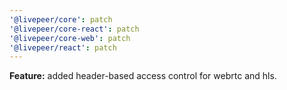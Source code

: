 ```yaml
---
'@livepeer/core': patch
'@livepeer/core-react': patch
'@livepeer/core-web': patch
'@livepeer/react': patch
---
```


**Feature:** added header-based access control for webrtc and hls.
